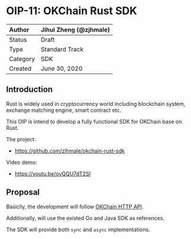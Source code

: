 # OIP-11: OKChain Rust SDK

| Author   | Jihui Zheng (@zjhmale) |
| :------- | ---------------------- |
| Status   | Draft                  |
| Type     | Standard Track         |
| Category | SDK                    |
| Created  | June 30, 2020          |

## Introduction

Rust is widely used in cryptocurrency world including blockchain system, exchange matching engine, smart contract etc.

This OIP is intend to develop a fully functional SDK for OKChain base on Rust.

The project:

- https://github.com/zjhmale/okchain-rust-sdk

Video demo:

- https://youtu.be/ovQQU7dT2SI

## Proposal

Basiclly, the development will follow [OKChain HTTP API](https://documenter.getpostman.com/view/1112175/SzS5u6bE?version=latest#f5bc92c9-4e8c-40f5-b3fe-d9635c418402).

Additionally, will use the existed Go and Java SDK as references.

The SDK will provide both `sync` and `async` implementations.

